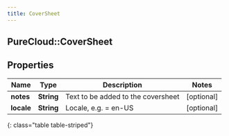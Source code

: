 ```yaml
---
title: CoverSheet
---
```

## PureCloud::CoverSheet

## Properties

|Name | Type | Description | Notes|
|------------ | ------------- | ------------- | -------------|
| **notes** | **String** | Text to be added to the coversheet | [optional] |
| **locale** | **String** | Locale, e.g. = en-US | [optional] |
{: class="table table-striped"}


